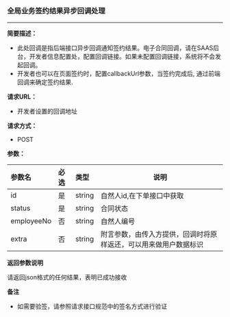 ### 全局业务签约结果异步回调处理

---

**简要描述：**

* 此处回调是指后端接口异步回调通知签约结果。电子合同回调，请在SAAS后台，开发者信息配置处，配置回调链接。如果未配置回调链接，系统将不会发起回调。
* 开发者也可以在页面签约时，配置callbackUrl参数，当签约完成后, 通过前端回调来确定签约结果.

**请求URL：**

* 开发者设置的回调地址

**请求方式：**

* POST 

**参数：**

| 参数名 | 必选 | 类型 | 说明 |
| :--- | :--- | :--- | --- |
| id | 是 | string | 自然人id,在下单接口中获取 |
| status | 是 | string | 合同状态 |
| employeeNo | 否 | string | 自然人编号 |
| extra | 否 | string | 附言参数，由传入方提供，回调时将原样返还，可以用来做用户数据标识 |

**返回参数说明**

请返回json格式的任何结果，表明已成功接收

**备注**

* 如需要验签，请参照请求接口规范中的签名方式进行验证



